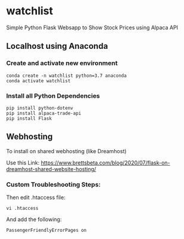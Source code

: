 # watchlist
Simple Python Flask Websapp to Show Stock Prices using Alpaca API 



## Localhost using Anaconda

### Create and activate new environment
```
conda create -n watchlist python=3.7 anaconda
conda activate watchlist
```
### Install all Python Dependencies

```
pip install python-dotenv
pip install alpaca-trade-api
pip install Flask
```

## Webhosting

To install on shared webhosting (like Dreamhost) 

Use this Link: https://www.brettsbeta.com/blog/2020/07/flask-on-dreamhost-shared-website-hosting/

### Custom Troubleshooting Steps:
Then edit .htaccess file:
```
vi .htaccess
```

And add the following:
```
PassengerFriendlyErrorPages on
```
